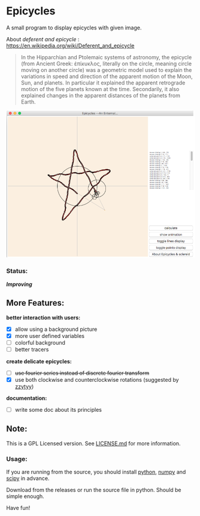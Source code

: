 Epicycles
============

A small program to display epicycles with given image.

About *deferent and epicycle* : <https://en.wikipedia.org/wiki/Deferent_and_epicycle>

> In the Hipparchian and Ptolemaic systems of astronomy, the epicycle (from Ancient Greek: ἐπίκυκλος, literally on the circle, meaning circle moving on another circle) was a geometric model used to explain the variations in speed and direction of the apparent motion of the Moon, Sun, and planets. In particular it explained the apparent retrograde motion of the five planets known at the time. Secondarily, it also explained changes in the apparent distances of the planets from Earth.

![snapshot](resource/snapshot.png)

### Status:

***Improving***

More Features:
------------

**better interaction with users:**

* [x] allow using a background picture
* [x] more user defined variables
* [ ] colorful background
* [ ] better tracers

**create delicate epicycles:**

* [ ] <s>use fourier series instead of discrete fourier transform</s>
* [x] use both clockwise and counterclockwise rotations (suggested by [zzytyy](https://github.com/zzyztyy))

**documentation:**
* [ ] write some doc about its principles

Note:
-----------

This is a GPL Licensed version. See [LICENSE.md](LICENSE.md) for more information.

### Usage:

If you are running from the source, you should install [python](https://www.python.org), [numpy](http://www.numpy.org) and [scipy](http://www.scipy.org) in advance.

Download from the releases or run the source file in python. Should be simple enough.

Have fun!
